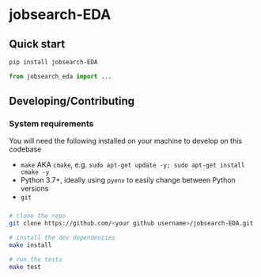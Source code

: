 # jobsearch-EDA

## Quick start

```bash
pip install jobsearch-EDA
```

```python
from jobsearch_eda import ...
```

## Developing/Contributing

### System requirements

You will need the following installed on your machine to develop on this codebase

- `make` AKA `cmake`, e.g. `sudo apt-get update -y; sudo apt-get install cmake -y`
- Python 3.7+, ideally using `pyenv` to easily change between Python versions
- `git`

###

```bash
# clone the repo
git clone https://github.com/<your github username>/jobsearch-EDA.git

# install the dev dependencies
make install

# run the tests
make test
```
